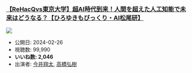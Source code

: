 ### [【ReHacQvs東京大学】超AI時代到来！人間を超えた人工知能で未来はどうなる？【ひろゆきもびっくり・AI松尾研】](https://www.youtube.com/watch?v=7OfuqX0WAag)
[![](https://img.youtube.com/vi/7OfuqX0WAag/sddefault.jpg)](https://www.youtube.com/watch?v=7OfuqX0WAag)
-   公開日: 2024-02-26
-   視聴数: 99,990
-   **いいね数: 2,046**
-   出演者: [今井翔太](/rehacq_fan/people/今井翔太 "wikilink"), [高橋弘樹](/rehacq_fan/people/高橋弘樹 "wikilink")
